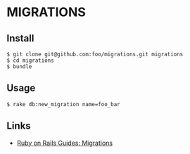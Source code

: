 MIGRATIONS
==========

Install
-------

    $ git clone git@github.com:foo/migrations.git migrations
    $ cd migrations
    $ bundle

Usage
-----

    $ rake db:new_migration name=foo_bar

Links
-----

* [Ruby on Rails Guides: Migrations](http://guides.rubyonrails.org/migrations.html "Ruby on Rails Guides: Migrations")